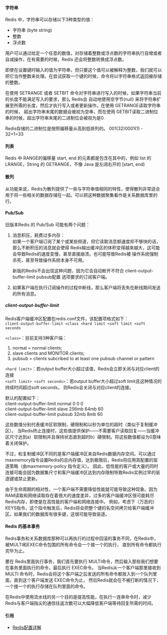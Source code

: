 #### 字符串
Redis 中，字符串可以存储以下3种类型的值：
* 字符串 (byte string)
* 整数
* 浮点数

用户可以通过给定一个任意的数值，对存储着整数或浮点数的字符串执行自增或者自减操作，在有需要的时候，Redis 还会将整数转换成浮点数。

即使在设置键时输入的值为字符串，但只要这个值可以被解释为整数，我们就可以把它当作整数来处理。在尝试获取一个键的时候，命令将以字符串格式返回被存储的整数。

在使用 SETRANGE 或者 SETBIT 命令对字符串进行写入的时候，如果字符串当前的长度不能满足写入的要求，那么 Redis会
自动地使用空字节(null) 来将字符串扩展至所需的长度，然后才执行写入或者更新操作。在使用 GETRANGE读取字符串的时候，
超出字符串末尾的数据会被视为空串，而在使用 GETBIT读取二进制位串的时候，超出字符串末尾的二进制位会被视为是0.

Redis存储的二进制位是按照偏移量从高到低排列的。 001(32)0001(1) - 32+1=33 

#### 列表
Redis 中 RANGE的偏移量 start, end 的元素都是包含在其中的，例如 list 的 LRANGE，String 的 GETRANGE，不像 Java 是左闭右开的 [start, end)

#### 散列
从功能来说，Redis为散列提供了一些与字符串值相同的特性，使得散列非常适合用于将一些相关的数据存储在一起。可以把这种数据聚集看作是关系数据库里的行。

#### Pub/Sub
旧版本Redis 的 Pub/Sub 可能有两个问题：
1. 消息积压，耗费过多内存：  
   如果一个客户端订阅了某个或某些频道，但它读取消息额速度却不够快的话，那么不断积压的消息就会使得
   Redis输出缓冲区的体积变得越来越大，这可能会导致Redis的速度变慢，甚至直接崩溃。也可能导致Redis被
   操作系统强制杀死，甚至导致操作系统本身不可用。
   
   新版的Redis不会出现这种问题，因为它会自动断开不符合 client-output-buffer-limit pubsub配置
   选项要求的订阅客户端。
   
2. 如果客户端在执行订阅操作的过程中断线，那么客户端将丢失在断线期间发送的所有消息。

##### **client-output-buffer-limit**  
Redis客户端缓冲区配置在redis.conf文件，该配置项格式如下：  
`client-output-buffer-limit <class <hard limit <soft limit <soft seconds`

`<class>`：目前支持3种客户端：
1. normal = normal clients; 
2. slave clients and MONITOR clients; 
3. pubsub = clients subcribed to at least one pubsub channel or pattern
 
`<hard limit>`：若output buffer大小超过该值，Redis会立即关闭与对应client的连接  
`<soft limit> <soft seconds>`：若output buffer大小超过soft limit且这种情况的持续时间超过soft seconds，
则Redis会关闭与对应client的连接。

默认的配置如下：  
client-output-buffer-limit normal 0 0 0  
client-output-buffer-limit slave 256mb 64mb 60  
client-output-buffer-limit pubsub 32mb 8mb 60  

这些数值分别代表缓冲区软限制，硬限制和以秒为单位的超时（类似于复制缓冲区）。
当Redis终止连接时，这些值提供保护——不需要客户读取回复——当缓冲区尺寸达到a）软限制并且保持状态直到超时b）硬限制。将这些数值都设为0意味着关闭保护。

不过，和复制缓冲区不同的是客户端缓冲区来自Redis数据内存空间。可以通过maxmemory指令设置Redis的总内存值，达到极限后，Redis将应用其配置的驱逐策略（由maxmemory-policy 指令定义）。
因此，低性能的客户或大量的同时连接可能会因为数据集尺寸和客户端缓冲区达到内存限制导致Redis实例过早的驱逐键或禁止更新。

由于生命周期的相对性，一个客户端不需要降低性能就可能导致这种现象。因为RAM读取和网络读取存在着很大的速度差异，过多的客户端缓冲区很可能耗尽Redis内存，即使是在高性能的客户端和网络连接中。
例如，考虑下（万恶的）KEYS指令，这个指令触发后，Redis将会把整个键的名空间拷贝给客户端缓冲区。如果我们的数据库有很多键，这很可能导致驱逐。

#### Redis 的基本事务
Redis事务和关系数据库那种可以再执行的过程中回滚的事务不同，在Redis中，被MULTI和EXEC命令包围的所有命令会一个接一个的执行，
直到所有命令都执行完毕为止。

要在 Redis里面执行事务，我们首先要执行 MULTI命令，然后输入那些我们想要在事务里面执行的命令，最后执行 EXEC命令。
当Redis从一个客户端那里接收到 MULTI 命令时，Redis会将这个客户端之后发送的所有命令都放入到一个队列里面，直到这个客户端发送 EXEC命令为止，
然后Redis就会在不被打断的情况下，一个接一个的执行存储在队列里面的命令。

在Redis中使用流水线的另一个目的是提高性能，在执行一连串命令时，减少Redis与客户端指尖的通信往返次数可以大幅降低客户端等待回复所需的时间。

#### 引用
* [Redis配置详解](https://blog.csdn.net/jiangguilong2000/article/details/38436941)

